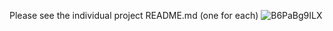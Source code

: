 Please see the individual project README.md (one for each)
![B6PaBg9ILX](https://github.com/user-attachments/assets/c51ae78e-d42e-4960-a48c-bd47ae2b8c1c)
